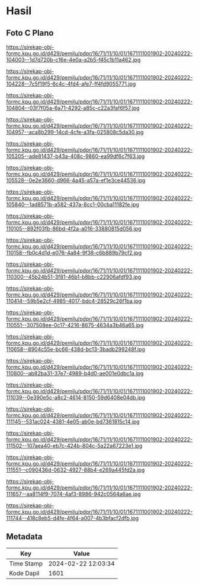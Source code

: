 # Hasil

## Foto C Plano

https://sirekap-obj-formc.kpu.go.id/d429/pemilu/pdpr/16/71/11/10/01/1671111001902-20240222-104003--1d7d720b-c16e-4e0a-a2b5-f45c1b11a462.jpg

https://sirekap-obj-formc.kpu.go.id/d429/pemilu/pdpr/16/71/11/10/01/1671111001902-20240222-104228--7c5f19f5-6c4c-4fd4-afe7-ff4fd9055771.jpg

https://sirekap-obj-formc.kpu.go.id/d429/pemilu/pdpr/16/71/11/10/01/1671111001902-20240222-104804--03f7f05a-6a71-4292-a85c-c22a3faf6f57.jpg

https://sirekap-obj-formc.kpu.go.id/d429/pemilu/pdpr/16/71/11/10/01/1671111001902-20240222-104957--aca8b299-14cd-4cfe-a3fa-025808c5da30.jpg

https://sirekap-obj-formc.kpu.go.id/d429/pemilu/pdpr/16/71/11/10/01/1671111001902-20240222-105205--ade81437-b43a-408c-9860-ea99df6c7f63.jpg

https://sirekap-obj-formc.kpu.go.id/d429/pemilu/pdpr/16/71/11/10/01/1671111001902-20240222-105528--0e2e3660-d966-4a45-a57a-ef1e3ce44536.jpg

https://sirekap-obj-formc.kpu.go.id/d429/pemilu/pdpr/16/71/11/10/01/1671111001902-20240222-105840--1ad8571b-a582-437a-8cc1-00cba11182fe.jpg

https://sirekap-obj-formc.kpu.go.id/d429/pemilu/pdpr/16/71/11/10/01/1671111001902-20240222-110105--892f03fb-86bd-4f2a-a016-33880815d056.jpg

https://sirekap-obj-formc.kpu.go.id/d429/pemilu/pdpr/16/71/11/10/01/1671111001902-20240222-110158--fb0c4d1d-e076-4a84-9f38-c6b889b79cf2.jpg

https://sirekap-obj-formc.kpu.go.id/d429/pemilu/pdpr/16/71/11/10/01/1671111001902-20240222-110300--45b24b51-3f81-46b1-b8bb-c22906afdf93.jpg

https://sirekap-obj-formc.kpu.go.id/d429/pemilu/pdpr/16/71/11/10/01/1671111001902-20240222-110414--59b5e2cf-4985-4017-bdc4-28529c26f1ba.jpg

https://sirekap-obj-formc.kpu.go.id/d429/pemilu/pdpr/16/71/11/10/01/1671111001902-20240222-110551--307508ee-0c17-4216-8675-4634a3b46a65.jpg

https://sirekap-obj-formc.kpu.go.id/d429/pemilu/pdpr/16/71/11/10/01/1671111001902-20240222-110658--8904c55e-bc66-438d-bc13-3badb299248f.jpg

https://sirekap-obj-formc.kpu.go.id/d429/pemilu/pdpr/16/71/11/10/01/1671111001902-20240222-110800--ab82ba31-37e7-4989-b4d0-ae001e0dbc1a.jpg

https://sirekap-obj-formc.kpu.go.id/d429/pemilu/pdpr/16/71/11/10/01/1671111001902-20240222-111039--0e390e5c-a8c2-4614-8150-59d6408e04db.jpg

https://sirekap-obj-formc.kpu.go.id/d429/pemilu/pdpr/16/71/11/10/01/1671111001902-20240222-111145--531ac024-4381-4e05-ab0e-bd7361815c14.jpg

https://sirekap-obj-formc.kpu.go.id/d429/pemilu/pdpr/16/71/11/10/01/1671111001902-20240222-111502--107aea40-eb7c-424b-804c-5a22a67223e1.jpg

https://sirekap-obj-formc.kpu.go.id/d429/pemilu/pdpr/16/71/11/10/01/1671111001902-20240222-111551--c090436d-0632-4927-88b4-e269a445fd2a.jpg

https://sirekap-obj-formc.kpu.go.id/d429/pemilu/pdpr/16/71/11/10/01/1671111001902-20240222-111657--aa8114f9-7074-4af3-8986-942c0564a6ae.jpg

https://sirekap-obj-formc.kpu.go.id/d429/pemilu/pdpr/16/71/11/10/01/1671111001902-20240222-111744--418c8eb5-d4fe-4f64-a007-4b3bfacf2dfb.jpg


## Metadata

| Key        | Value               |
| ---------- | ------------------- |
| Time Stamp | 2024-02-22 12:03:34 |
| Kode Dapil | 1601                |



